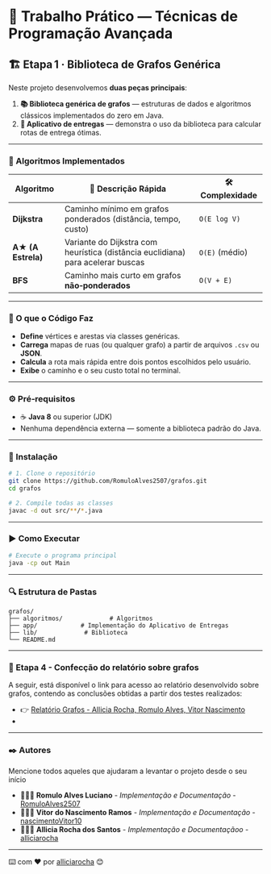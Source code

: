 # 🚀 Trabalho Prático — Técnicas de Programação Avançada

## 🏗️ Etapa 1 · Biblioteca de Grafos Genérica

Neste projeto desenvolvemos **duas peças principais**:

1. **📚 Biblioteca genérica de grafos** — estruturas de dados e algoritmos clássicos implementados do zero em Java.
2. **🛵 Aplicativo de entregas** — demonstra o uso da biblioteca para calcular rotas de entrega ótimas.

---

### 📖 Algoritmos Implementados

| Algoritmo          | 📜 Descrição Rápida                                                             | 🛠️ Complexidade |
| ------------------ | ------------------------------------------------------------------------------- | ---------------- |
| **Dijkstra**       | Caminho mínimo em grafos ponderados (distância, tempo, custo)                   | `O(E log V)`     |
| **A★ (A Estrela)** | Variante do Dijkstra com heurística (distância euclidiana) para acelerar buscas | `O(E)` (médio)   |
| **BFS**            | Caminho mais curto em grafos **não‑ponderados**                                 | `O(V + E)`       |

---

### 📂 O que o Código Faz

* **Define** vértices e arestas via classes genéricas.
* **Carrega** mapas de ruas (ou qualquer grafo) a partir de arquivos `.csv` ou **JSON**.
* **Calcula** a rota mais rápida entre dois pontos escolhidos pelo usuário.
* **Exibe** o caminho e o seu custo total no terminal.

---

### ⚙️ Pré‑requisitos

* ☕ **Java 8** ou superior (JDK)
* Nenhuma dependência externa — somente a biblioteca padrão do Java.

---

### 💾 Instalação

```bash
# 1. Clone o repositório
git clone https://github.com/RomuloAlves2507/grafos.git
cd grafos

# 2. Compile todas as classes
javac -d out src/**/*.java
```

---

### ▶️ Como Executar

```bash
# Execute o programa principal
java -cp out Main
```

---

### 🔍 Estrutura de Pastas

```
grafos/
├── algoritmos/             # Algoritmos 
├── app/            # Implementação do Aplicativo de Entregas
├── lib/             # Biblioteca
└── README.md
```
---

### 📝 Etapa 4 - Confecção do relatório sobre grafos
A seguir, está disponível o link para acesso ao relatório desenvolvido sobre grafos, contendo as conclusões obtidas a partir dos testes realizados:
* 👉 [Relatório Grafos - Allicia Rocha, Romulo Alves, Vitor Nascimento](https://docs.google.com/document/d/1fzEThERj6EUU_T_2Or5LaLBdmrZt5ka-m_gsTPccHQU/edit?usp=sharing)
* 
---

### ✒️ Autores
Mencione todos aqueles que ajudaram a levantar o projeto desde o seu início
* 👨🏻‍💻 **Romulo Alves Luciano** - *Implementação e Documentação* - [RomuloAlves2507](https://github.com/RomuloAlves2507)
* 👨🏽‍💻 **Vitor do Nascimento Ramos** - *Implementação e Documentação* - [nascimentoVitor10](https://github.com/nascimentoVitor10)
* 👩🏻‍💻 **Allicia Rocha dos Santos** - *Implementação e Documentaçãoo* - [alliciarocha](https://github.com/alliciarocha)
---
⌨️ com ❤️ por [alliciarocha](https://github.com/alliciarocha) 😊
